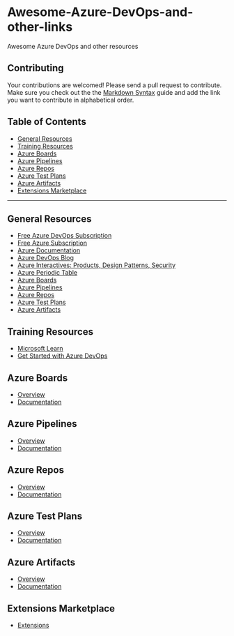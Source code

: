 # Awesome-Azure-DevOps-and-other-links

Awesome Azure DevOps and other resources

## Contributing

Your contributions are welcomed! Please send a pull request to contribute. Make sure you check out the the [Markdown Syntax](https://guides.github.com/features/mastering-markdown/)
guide and add the link you want to contribute in alphabetical order.

## Table of Contents

- [General Resources](#general-resources)
- [Training Resources](#training-resources)
- [Azure Boards](#azure-boards)
- [Azure Pipelines](#azure-pipelines)
- [Azure Repos](#azure-repos)
- [Azure Test Plans](#azure-test-plans)
- [Azure Artifacts](#azure-artifacts)
- [Extensions Marketplace](#extensions-marketplace)

- - -

## General Resources

* [Free Azure DevOps Subscription](https://azure.microsoft.com/en-us/services/devops/)
* [Free Azure Subscription](https://azure.microsoft.com/en-us/free/)
* [Azure Documentation](https://docs.microsoft.com/en-us/azure/devops/?view=azdevops)
* [Azure DevOps Blog](https://blogs.msdn.microsoft.com/devops/)
* [Azure Interactives: Products, Design Patterns, Security](http://azureinteractives.azurewebsites.net/)
* [Azure Periodic Table](http://www.concurrency.com/landing/azure-periodic-table)
* [Azure Boards](https://azure.microsoft.com/en-us/services/devops/boards/)
* [Azure Pipelines](https://azure.microsoft.com/en-us/services/devops/pipelines/)
* [Azure Repos](https://azure.microsoft.com/en-us/services/devops/repos/)
* [Azure Test Plans](https://azure.microsoft.com/en-us/services/devops/test-plans/)
* [Azure Artifacts](https://azure.microsoft.com/en-us/services/devops/artifacts/)

## Training Resources

* [Microsoft Learn](https://docs.microsoft.com/learn)
* [Get Started with Azure DevOps](https://docs.microsoft.com/en-us/learn/modules/get-started-with-devops/)

## Azure Boards
* [Overview](https://azure.microsoft.com/en-us/services/devops/boards)
* [Documentation](https://docs.microsoft.com/en-us/azure/devops/boards/index?view=azdevops)

## Azure Pipelines
* [Overview](https://azure.microsoft.com/en-us/services/devops/pipelines/)
* [Documentation](https://docs.microsoft.com/en-us/azure/devops/pipelines/index?view=azdevops)

## Azure Repos
* [Overview](https://azure.microsoft.com/en-us/services/devops/repos/)
* [Documentation](https://docs.microsoft.com/en-us/azure/devops/repos/index?view=azdevops)

## Azure Test Plans
* [Overview](https://azure.microsoft.com/en-us/services/devops/test-plans/)
* [Documentation](https://docs.microsoft.com/en-us/azure/devops/test/index-tp?view=azdevops)

## Azure Artifacts
* [Overview](https://azure.microsoft.com/en-us/services/devops/artifacts/)
* [Documentation](https://docs.microsoft.com/en-us/azure/devops/artifacts/index?view=azdevops)

## Extensions Marketplace
* [Extensions](https://marketplace.visualstudio.com/azuredevops)